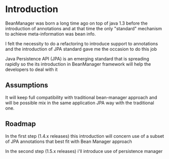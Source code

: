 # Introduction #
BeanManager was born a long time ago on top of  java 1.3 before the introduction of annotations and at that time the only "standard" mechanism to achieve meta-information was bean info.

I felt the necessity to do a refactoring to introduce support to annotations and the introduction of JPA standard gave me the occasion to do this job

Java Persistence API (JPA) is an emerging standard that is spreading rapidly so the its introduction in BeanManager framework will help the developers to deal with it

## Assumptions ##

It will keep full compatibility with traditional bean-manager approach and will be possible mix in the same application JPA way with the traditional one.

## Roadmap ##

In the first step (1.4.x releases) this introduction will concern  use of a subset of JPA annotations that best fit with Bean Manager approach

In the second step (1.5.x releases) i'll introduce use of persistence manager